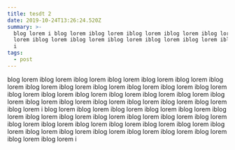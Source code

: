 ```yaml
---
title: tesdt 2
date: 2019-10-24T13:26:24.520Z
summary: >-
  blog lorem i blog lorem iblog lorem iblog lorem iblog lorem iblog lorem iblog
  lorem iblog lorem iblog lorem iblog lorem iblog lorem iblog lorem iblog lorem
  i
tags:
  - post
---
```

blog lorem iblog lorem iblog lorem iblog lorem iblog lorem iblog lorem iblog lorem iblog lorem iblog lorem iblog lorem iblog lorem iblog lorem iblog lorem iblog lorem iblog lorem iblog lorem iblog lorem iblog lorem iblog lorem iblog lorem iblog lorem iblog lorem iblog lorem iblog lorem iblog lorem iblog lorem iblog lorem i blog lorem iblog lorem iblog lorem iblog lorem iblog lorem iblog lorem iblog lorem iblog lorem iblog lorem iblog lorem iblog lorem iblog lorem iblog lorem iblog lorem iblog lorem iblog lorem iblog lorem iblog lorem iblog lorem iblog lorem iblog lorem iblog lorem iblog lorem iblog lorem iblog lorem iblog lorem iblog lorem i
